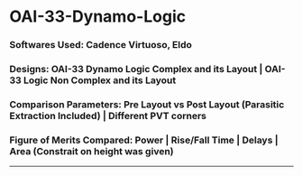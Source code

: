 # OAI-33-Dynamo-Logic
### Softwares Used: Cadence Virtuoso, Eldo
### Designs: OAI-33 Dynamo Logic Complex and its Layout | OAI-33 Logic Non Complex and its Layout
### Comparison Parameters: Pre Layout vs Post Layout (Parasitic Extraction Included) | Different PVT corners 
### Figure of Merits Compared: Power | Rise/Fall Time | Delays | Area (Constrait on height was given)
--------------------------------------------------------------------------------------------------------------------------------
